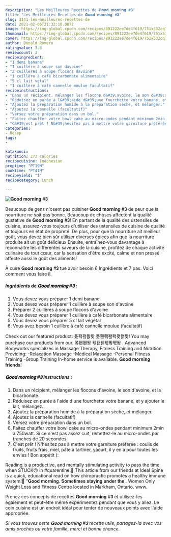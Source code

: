 ```yaml
---
description: "Les Meilleures Recettes de 𝐆𝐨𝐨𝐝 𝐦𝐨𝐫𝐧𝐢𝐧𝐠 #𝟑"
title: "Les Meilleures Recettes de 𝐆𝐨𝐨𝐝 𝐦𝐨𝐫𝐧𝐢𝐧𝐠 #𝟑"
slug: 3141-les-meilleures-recettes-de
date: 2021-02-06T21:32:10.007Z
image: https://img-global.cpcdn.com/recipes/891222ee7de4f619/751x532cq70/𝐆𝐨𝐨𝐝-𝐦𝐨𝐫𝐧𝐢𝐧𝐠-𝟑-photo-principale-de-la-recette.jpg
thumbnail: https://img-global.cpcdn.com/recipes/891222ee7de4f619/751x532cq70/𝐆𝐨𝐨𝐝-𝐦𝐨𝐫𝐧𝐢𝐧𝐠-𝟑-photo-principale-de-la-recette.jpg
cover: https://img-global.cpcdn.com/recipes/891222ee7de4f619/751x532cq70/𝐆𝐨𝐨𝐝-𝐦𝐨𝐫𝐧𝐢𝐧𝐠-𝟑-photo-principale-de-la-recette.jpg
author: Donald Romero
ratingvalue: 3.8
reviewcount: 3
recipeingredient:
- "1 demi banane"
- "1 cuillère à soupe son davoine"
- "2 cuillères à soupe flocons davoine"
- "1 cuillère à café bicarbonate alimentaire"
- "5 cl lait vgtal"
- "1 cuillère à café cannelle moulue facultatif"
recipeinstructions:
- "Dans un récipient, mélanger les flocons d&#39;avoine, le son d&#39;avoine, et la bicarbonate."
- "Réduisez en purée à l&#39;aide d&#39;une fourchette votre banane, et y ajouter le lait, mélangez."
- "Ajoutez la préparation humide à la préparation sèche, et mélanger."
- "Ajoutez la cannelle (facultatif)"
- "Versez votre préparation dans un bol."
- "Faitez chauffer votre bowl cake au micro-ondes pendant minimum 2min à 750watt. Si ce n&#39;est pas assez cuit, remettez-le au micro-ondes par tranches de 20 secondes."
- "C&#39;est prêt ! N&#39;hésitez pas à mettre votre garniture préférée : coulis de fruits, fruits frais, miel, pâte à tartiner, yaourt, il y en a pour toutes les envies ! Bon appétit (:"
categories:
- Resep
tags:
- 

katakunci:  
nutrition: 272 calories
recipecuisine: Indonesian
preptime: "PT19M"
cooktime: "PT41M"
recipeyield: "1"
recipecategory: Lunch

---
```



![𝐆𝐨𝐨𝐝 𝐦𝐨𝐫𝐧𝐢𝐧𝐠 #𝟑](https://img-global.cpcdn.com/recipes/891222ee7de4f619/751x532cq70/𝐆𝐨𝐨𝐝-𝐦𝐨𝐫𝐧𝐢𝐧𝐠-𝟑-photo-principale-de-la-recette.jpg)

Beaucoup de gens n'osent pas cuisiner 𝐆𝐨𝐨𝐝 𝐦𝐨𝐫𝐧𝐢𝐧𝐠 #𝟑 de peur que la nourriture ne soit pas bonne. Beaucoup de choses affectent la qualité gustative de 𝐆𝐨𝐨𝐝 𝐦𝐨𝐫𝐧𝐢𝐧𝐠 #𝟑! En partant de la qualité des ustensiles de cuisine, assurez-vous toujours d'utiliser des ustensiles de cuisine de qualité et toujours en état de propreté. De plus, pour que la nourriture ait meilleur goût, vous devez bien sûr utiliser diverses épices afin que la nourriture produite ait un goût délicieux Ensuite, entraînez-vous davantage à reconnaître les différentes saveurs de la cuisine, profitez de chaque activité culinaire de tout cœur, car la sensation d'être excité, calme et non pressé affecte aussi le goût des aliments!

<!--inarticleads1-->

À cuire 𝐆𝐨𝐨𝐝 𝐦𝐨𝐫𝐧𝐢𝐧𝐠 #𝟑 tue avoir besoin 6 Ingrédients et 7 pas. Voici comment vous faire il.

##### Ingrédients de 𝐆𝐨𝐨𝐝 𝐦𝐨𝐫𝐧𝐢𝐧𝐠 #𝟑 :

1. Vous devez vous préparer 1 demi banane
1. Vous devez vous préparer 1 cuillère à soupe son d&#39;avoine
1. Préparer 2 cuillères à soupe flocons d&#39;avoine
1. Vous devez vous préparer 1 cuillère à café bicarbonate alimentaire
1. Vous devez vous préparer 5 cl lait végétal
1. Vous avez besoin 1 cuillère à café cannelle moulue (facultatif)


Check out our featured product: 퐀퐥퐠퐚퐞 퐂퐨퐦퐩퐥퐞퐭퐞! You may purchase our products from our. 퐆퐨퐨퐝 퐦퐨퐫퐧퐢퐧퐠 ️. Advanced Bodyworks specializes in Massage Therapy, Fitness Training and Nutrition. Providing: -Relaxation Massage -Medical Massage -Personal Fitness Training -Group Training In-home service is available. 𝐆𝐨𝐨𝐝 𝐦𝐨𝐫𝐧𝐢𝐧𝐠 𝐟𝐫𝐢𝐞𝐧𝐝𝐬! 

<!--inarticleads2-->

##### 𝐆𝐨𝐨𝐝 𝐦𝐨𝐫𝐧𝐢𝐧𝐠 #𝟑 instructions :

1. Dans un récipient, mélanger les flocons d&#39;avoine, le son d&#39;avoine, et la bicarbonate.
1. Réduisez en purée à l&#39;aide d&#39;une fourchette votre banane, et y ajouter le lait, mélangez.
1. Ajoutez la préparation humide à la préparation sèche, et mélanger.
1. Ajoutez la cannelle (facultatif)
1. Versez votre préparation dans un bol.
1. Faitez chauffer votre bowl cake au micro-ondes pendant minimum 2min à 750watt. Si ce n&#39;est pas assez cuit, remettez-le au micro-ondes par tranches de 20 secondes.
1. C&#39;est prêt ! N&#39;hésitez pas à mettre votre garniture préférée : coulis de fruits, fruits frais, miel, pâte à tartiner, yaourt, il y en a pour toutes les envies ! Bon appétit (:


Reading is a productive, and mentally stimulating activity to pass the time when STUCK🙃 in #quarentine.📕 This article from our friends at Ideal Spine is a quick, educational read on how chiropractic promotes a healthy immune system!💪 &#34;𝐆𝐨𝐨𝐝 𝐦𝐨𝐫𝐧𝐢𝐧𝐠. 𝐒𝐨𝐦𝐞𝐭𝐢𝐦𝐞𝐬 𝐬𝐭𝐚𝐲𝐢𝐧𝐠 𝐮𝐧𝐝𝐞𝐫 𝐭𝐡𝐞 . Women Only Weight Loss and Fitness Centre located in Markham, Ontario. www. 

<!--inarticleads1-->

<p>
Prenez ces concepts de recettes 𝐆𝐨𝐨𝐝 𝐦𝐨𝐫𝐧𝐢𝐧𝐠 #𝟑 et utilisez-les également et peut-être même expérimentez pendant que vous y allez. Le coin cuisine est un endroit idéal pour tenter de nouveaux points avec l'aide appropriée.
</p>

<p>
<i>Si vous trouvez cette 𝐆𝐨𝐨𝐝 𝐦𝐨𝐫𝐧𝐢𝐧𝐠 #𝟑 recette utile, partagez-la avec vos amis proches ou votre famille, merci et bonne chance.</i>
</p>
